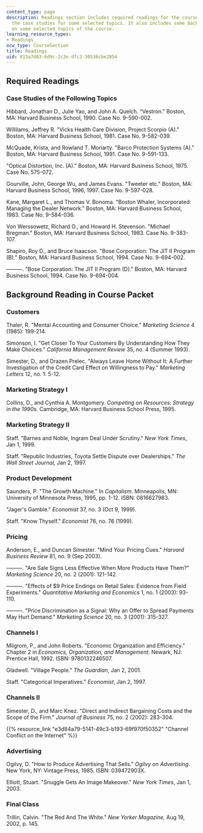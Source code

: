```yaml
---
content_type: page
description: Readings section includes required readings for the course along with
  the case studies for some selected topics. It also includes some background readings
  on some selected topics of the course.
learning_resource_types:
- Readings
ocw_type: CourseSection
title: Readings
uid: 015a7d03-6d9c-2c3e-dfc3-30536cbe2854
---
```


Required Readings
-----------------

### Case Studies of the Following Topics

Hibbard, Jonathan D., Julie Yao, and John A. Quelch. "Vestron." Boston, MA: Harvard Business School, 1990. Case No. 9-590-002.

Willilams, Jeffrey R. "Vicks Health Care Division, Project Scorpio (A)." Boston, MA: Harvard Business School, 1981. Case No. 9-582-039.

McQuade, Krista, and Rowland T. Moriarty. "Barco Protection Systems (A)." Boston, MA: Harvard Business School, 1991. Case No. 9-591-133.

"Optical Distortion, Inc. (A)." Boston, MA: Harvard Business School, 1975. Case No. 575-072.

Gourville, John, George Wu, and James Evans. "Tweeter etc." Boston, MA: Harvard Business School, 1996, 1997. Case No. 9-597-028.

Kane, Margaret L., and Thomas V. Bonoma. "Boston Whaler, Incorporated: Managing the Dealer Network." Boston, MA: Harvard Business School, 1983. Case No. 9-584-036.

Von Werssowetz, Richard O., and Howard H. Stevenson. "Michael Bregman." Boston, MA: Harvard Business School, 1983. Case No. 9-383-107.

Shapiro, Roy D., and Bruce Isaacson. "Bose Corporation: The JIT II Program (B)." Boston, MA: Harvard Business School, 1994. Case No. 9-694-002.

———. "Bose Corporation: The JIT II Program (D)." Boston, MA: Harvard Business School, 1994. Case No. 9-694-004.

Background Reading in Course Packet
-----------------------------------

### Customers

Thaler, R. "Mental Accounting and Consumer Choice." _Marketing Science_ 4 (1985): 199-214.

Simonson, I. "Get Closer To Your Customers By Understanding How They Make Choices." _California Management Review_ 35, no. 4 (Summer 1993).

Simester, D., and Drazen Prelec. "Always Leave Home Without It: A Further Investigation of the Credit Card Effect on Willingness to Pay." _Marketing Letters_ 12, no. 1: 5-12.

### Marketing Strategy I

Collins, D., and Cynthia A. Montgomery. _Competing on Resources: Strategy in the 1990s_. Cambridge, MA: Harvard Business School Press, 1995.

### Marketing Strategy II

Staff. "Barnes and Noble, Ingram Deal Under Scrutiny." _New York Times_, Jan 1, 1999.

Staff. "Republic Industries, Toyota Settle Dispute over Dealerships." _The Wall Street Journal,_ Jan 2, 1997.

### Product Development

Saunders, P. "The Growth Machine." In _Capitalism_. Minneapolis, MN: University of Minnesota Press, 1995, pp. 1-12. ISBN: 0816627983.

"Jager's Gamble." _Economist_ 37, no. 3 (Oct 9, 1999).

Staff. "Know Thyself." _Economist_ 76, no. 76 (1999).

### Pricing

Anderson, E., and Duncan Simester. "Mind Your Pricing Cues." _Harvard Business Review_ 81, no. 9 (Sep 2003).

———. "Are Sale Signs Less Effective When More Products Have Them?" _Marketing Science_ 20, no. 2 (2001): 121-142.

———. "Effects of $9 Price Endings on Retail Sales: Evidence from Field Experiments." _Quantitative Marketing and Economics_ 1, no. 1 (2003): 93-110.

———. "Price Discrimination as a Signal: Why an Offer to Spread Payments May Hurt Demand." _Marketing Science_ 20, no. 3 (2001): 315-327.

### Channels I

Milgrom, P., and John Roberts. "Economic Organization and Efficiency." Chapter 2 in _Economics, Organization, and Management_. Newark, NJ: Prentice Hall, 1992. ISBN: 9780132246507.

Gladwell. "Village People." _The Guardian_, Jan 2, 2001.

Staff. "Categorical Imperatives." _Economist_, Jan 2, 1997.

### Channels II

Simester, D., and Marc Knez. "Direct and Indirect Bargaining Costs and the Scope of the Firm." _Journal of Business_ 75, no. 2 (2002): 283-304.

{{% resource_link "e3d84a79-5141-49c3-b193-69f970f50352" "Channel Conflict on the Internet" %}}

### Advertising

Ogilvy, D. "How to Produce Advertising That Sells." _Ogilvy on Advertising_. New York, NY: Vintage Press, 1985. ISBN: 039472903X.

Elliott, Stuart. "Snuggle Gets An Image Makeover." _New York Times_, Jan 1, 2003.

### Final Class

Trillin, Calvin. "The Red And The White." _New Yorker Magazine,_ Aug 19, 2002, p. 145.